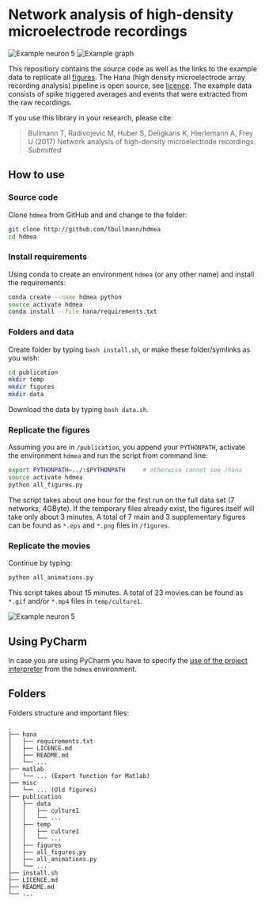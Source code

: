 # Network analysis of high-density microelectrode recordings

![Example neuron 5](neuron5.gif) ![Example graph](synaptic_delay_graph.png)

This repositiory contains the source code as well as the links to the example data to replicate all [figures](publication/README.md). 
The Hana (high density microelectrode array recording analysis) pipeline is open source, see [licence](LICENCE.md).
The example data consists of spike triggered averages and events that were extracted from the raw recordings.  

If you use this library in your research, please cite:

> Bullmann T, Radivojevic M, Huber S, Deligkaris K, Hierlemann A, Frey U (2017) Network analysis of high-density microelectrode recordings. _Submitted_


## How to use

### Source code

Clone ```hdmea``` from GitHub and and change to the folder:

```bash
git clone http://github.com/tbullmann/hdmea
cd hdmea
```
### Install requirements

Using conda to create an environment ```hdmea``` (or any other name) and install the requirements:
```bash
conda create --name hdmea python
source activate hdmea 
conda install --file hana/requirements.txt
```

### Folders and data

Create folder by typing ```bash install.sh```, or make these folder/symlinks as you wish:
```bash
cd publication
mkdir temp 
mkdir figures
mkdir data
```
Download the data by typing ```bash data.sh```.

### Replicate the figures

Assuming you are in ```/publication```, you append your ```PYTHONPATH```, activate the environment ```hdmea``` and run the script from command line:
```bash
export PYTHONPATH=../:$PYTHONPATH     # otherwise cannot see /hana
source activate hdmea 
python all_figures.py 
```
The script takes about one hour for the first run on the full data set (7 networks, 4GByte). 
If the temporary files already exist, the figures itself will take only about 3 minutes.
A total of 7 main and 3 supplementary figures can be found as ```*.eps``` and ```*.png``` files in ```/figures```.

### Replicate the movies

Continue by typing:
```bash
python all_animations.py
```
This script takes about 15 minutes. A total of 23 movies can be found as ```*.gif``` and/or ```*.mp4``` files in ```temp/culture1```.

![Example neuron 5](neuron5.gif)


## Using PyCharm

In case you are using PyCharm you have to specify the [use of the project interpreter](hdmea_env_in_pycharm.jpg) from the ```hdmea``` environment.

## Folders
Folders structure and important files:
```
.
├── hana
│   ├── requirements.txt
│   ├── LICENCE.md
│   ├── README.md
│   └── ...
├── matlab
│   └── ... (Export function for Matlab)
├── misc           
│   └── ... (Old figures)
├── publication
│   ├── data  
│   │   ├── culture1  
│   │   └── ...
│   ├── temp   
│   │   ├── culture1  
│   │   └── ...
│   ├── figures 
│   ├── all_figures.py
│   ├── all_animations.py
│   └── ...
├── install.sh
├── LICENCE.md
├── README.md
└── ...
```
